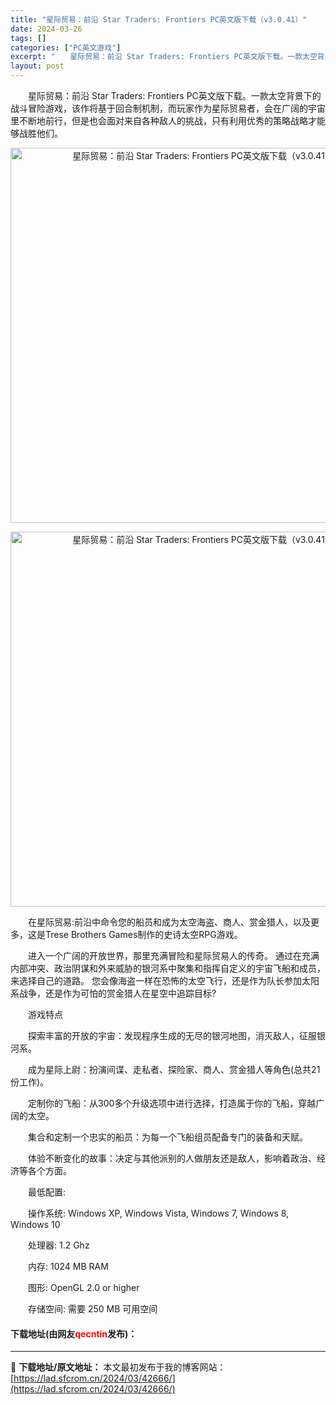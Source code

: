 ```yaml
---
title: "星际贸易：前沿 Star Traders: Frontiers PC英文版下载（v3.0.41）"
date: 2024-03-26
tags: []
categories: ["PC英文游戏"]
excerpt: "　　星际贸易：前沿 Star Traders: Frontiers PC英文版下载。一款太空背景下的战斗冒险游戏，该作将基于回合制机制，而玩家作为星际贸易者，会在广阔的宇宙里不断地前行，但是也会面对来自各种敌人的挑战，只有利用优秀的策略战略才能够战胜他们。 　　在星际贸易:前沿中命令您的船员和成为太&hellip;"
layout: post
---
```


 <p>　　星际贸易：前沿 Star Traders: Frontiers PC英文版下载。一款太空背景下的战斗冒险游戏，该作将基于回合制机制，而玩家作为星际贸易者，会在广阔的宇宙里不断地前行，但是也会面对来自各种敌人的挑战，只有利用优秀的策略战略才能够战胜他们。</p> <p align="center"><img align="" border="0" src="https://lad.sfcrom.cn/wp-content/uploads/2024/03/20240326_6602e7e61f397.webp" width="600" alt="星际贸易：前沿 Star Traders: Frontiers PC英文版下载（v3.0.41）" /></p> <p align="center"><img align="" border="0" src="https://lad.sfcrom.cn/wp-content/uploads/2024/03/20240326_6602e7e689e6d.webp" width="600" alt="星际贸易：前沿 Star Traders: Frontiers PC英文版下载（v3.0.41）" /></p> <p>　　在星际贸易:前沿中命令您的船员和成为太空海盗、商人、赏金猎人，以及更多，这是Trese Brothers Games制作的史诗太空RPG游戏。</p> <p>　　进入一个广阔的开放世界，那里充满冒险和星际贸易人的传奇。 通过在充满内部冲突、政治阴谋和外来威胁的银河系中聚集和指挥自定义的宇宙飞船和成员，来选择自己的道路。 您会像海盗一样在恐怖的太空飞行，还是作为队长参加太阳系战争，还是作为可怕的赏金猎人在星空中追踪目标?</p> <p>　　游戏特点</p> <p>　　探索丰富的开放的宇宙：发现程序生成的无尽的银河地图，消灭敌人，征服银河系。</p> <p>　　成为星际上尉：扮演间谍、走私者、探险家、商人、赏金猎人等角色(总共21份工作)。</p> <p>　　定制你的飞船：从300多个升级选项中进行选择，打造属于你的飞船，穿越广阔的太空。</p> <p>　　集合和定制一个忠实的船员：为每一个飞船组员配备专门的装备和天赋。</p> <p>　　体验不断变化的故事：决定与其他派别的人做朋友还是敌人，影响着政治、经济等各个方面。</p> <p>　　最低配置:</p> <p>　　操作系统: Windows XP, Windows Vista, Windows 7, Windows 8, Windows 10</p> <p>　　处理器: 1.2 Ghz</p> <p>　　内存: 1024 MB RAM</p> <p>　　图形: OpenGL 2.0 or higher</p> <p>　　存储空间: 需要 250 MB 可用空间</p> <p><h4>下载地址(由网友<font color="red">qecntin</font>发布)：</h4></p> 

---
📖 **下载地址/原文地址：** 本文最初发布于我的博客网站：[https://lad.sfcrom.cn/2024/03/42666/](https://lad.sfcrom.cn/2024/03/42666/)
